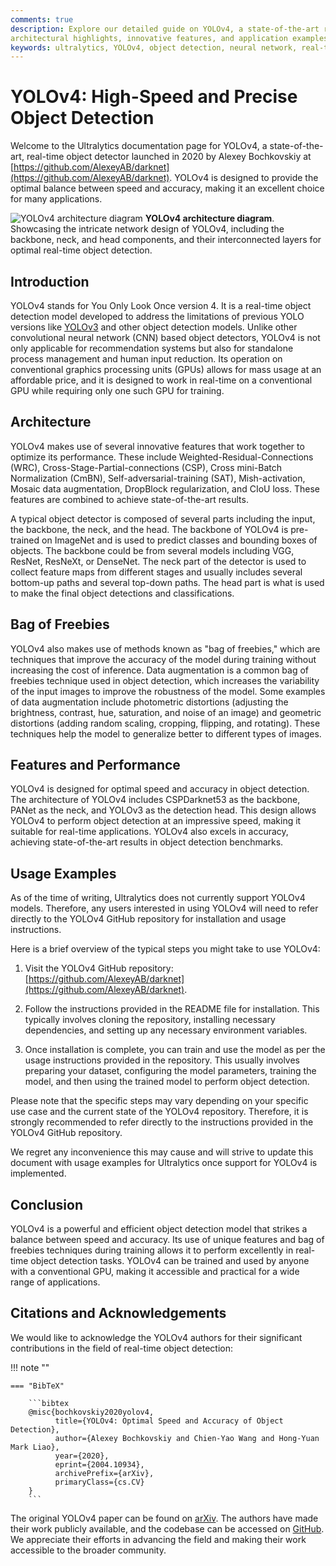 ```yaml
---
comments: true
description: Explore our detailed guide on YOLOv4, a state-of-the-art real-time object detector. Understand its
architectural highlights, innovative features, and application examples.
keywords: ultralytics, YOLOv4, object detection, neural network, real-time detection, object detector, machine learning
---
```


# YOLOv4: High-Speed and Precise Object Detection

Welcome to the Ultralytics documentation page for YOLOv4, a state-of-the-art, real-time object detector launched in 2020
by Alexey Bochkovskiy at [https://github.com/AlexeyAB/darknet](https://github.com/AlexeyAB/darknet). YOLOv4 is designed
to provide the optimal balance between speed and accuracy, making it an excellent choice for many applications.

![YOLOv4 architecture diagram](https://user-images.githubusercontent.com/26833433/246185689-530b7fe8-737b-4bb0-b5dd-de10ef5aface.png)
**YOLOv4 architecture diagram**. Showcasing the intricate network design of YOLOv4, including the backbone, neck, and
head components, and their interconnected layers for optimal real-time object detection.

## Introduction

YOLOv4 stands for You Only Look Once version 4. It is a real-time object detection model developed to address the
limitations of previous YOLO versions like [YOLOv3](./yolov3.md) and other object detection models. Unlike other
convolutional neural network (CNN) based object detectors, YOLOv4 is not only applicable for recommendation systems but
also for standalone process management and human input reduction. Its operation on conventional graphics processing
units (GPUs) allows for mass usage at an affordable price, and it is designed to work in real-time on a conventional GPU
while requiring only one such GPU for training.

## Architecture

YOLOv4 makes use of several innovative features that work together to optimize its performance. These include
Weighted-Residual-Connections (WRC), Cross-Stage-Partial-connections (CSP), Cross mini-Batch Normalization (CmBN),
Self-adversarial-training (SAT), Mish-activation, Mosaic data augmentation, DropBlock regularization, and CIoU loss.
These features are combined to achieve state-of-the-art results.

A typical object detector is composed of several parts including the input, the backbone, the neck, and the head. The
backbone of YOLOv4 is pre-trained on ImageNet and is used to predict classes and bounding boxes of objects. The backbone
could be from several models including VGG, ResNet, ResNeXt, or DenseNet. The neck part of the detector is used to
collect feature maps from different stages and usually includes several bottom-up paths and several top-down paths. The
head part is what is used to make the final object detections and classifications.

## Bag of Freebies

YOLOv4 also makes use of methods known as "bag of freebies," which are techniques that improve the accuracy of the model
during training without increasing the cost of inference. Data augmentation is a common bag of freebies technique used
in object detection, which increases the variability of the input images to improve the robustness of the model. Some
examples of data augmentation include photometric distortions (adjusting the brightness, contrast, hue, saturation, and
noise of an image) and geometric distortions (adding random scaling, cropping, flipping, and rotating). These techniques
help the model to generalize better to different types of images.

## Features and Performance

YOLOv4 is designed for optimal speed and accuracy in object detection. The architecture of YOLOv4 includes CSPDarknet53
as the backbone, PANet as the neck, and YOLOv3 as the detection head. This design allows YOLOv4 to perform object
detection at an impressive speed, making it suitable for real-time applications. YOLOv4 also excels in accuracy,
achieving state-of-the-art results in object detection benchmarks.

## Usage Examples

As of the time of writing, Ultralytics does not currently support YOLOv4 models. Therefore, any users interested in
using YOLOv4 will need to refer directly to the YOLOv4 GitHub repository for installation and usage instructions.

Here is a brief overview of the typical steps you might take to use YOLOv4:

1. Visit the YOLOv4 GitHub repository: [https://github.com/AlexeyAB/darknet](https://github.com/AlexeyAB/darknet).

2. Follow the instructions provided in the README file for installation. This typically involves cloning the repository,
   installing necessary dependencies, and setting up any necessary environment variables.

3. Once installation is complete, you can train and use the model as per the usage instructions provided in the
   repository. This usually involves preparing your dataset, configuring the model parameters, training the model, and
   then using the trained model to perform object detection.

Please note that the specific steps may vary depending on your specific use case and the current state of the YOLOv4
repository. Therefore, it is strongly recommended to refer directly to the instructions provided in the YOLOv4 GitHub
repository.

We regret any inconvenience this may cause and will strive to update this document with usage examples for Ultralytics
once support for YOLOv4 is implemented.

## Conclusion

YOLOv4 is a powerful and efficient object detection model that strikes a balance between speed and accuracy. Its use of
unique features and bag of freebies techniques during training allows it to perform excellently in real-time object
detection tasks. YOLOv4 can be trained and used by anyone with a conventional GPU, making it accessible and practical
for a wide range of applications.

## Citations and Acknowledgements

We would like to acknowledge the YOLOv4 authors for their significant contributions in the field of real-time object
detection:

!!! note ""

    === "BibTeX"

        ```bibtex
        @misc{bochkovskiy2020yolov4,
              title={YOLOv4: Optimal Speed and Accuracy of Object Detection},
              author={Alexey Bochkovskiy and Chien-Yao Wang and Hong-Yuan Mark Liao},
              year={2020},
              eprint={2004.10934},
              archivePrefix={arXiv},
              primaryClass={cs.CV}
        }
        ```

The original YOLOv4 paper can be found on [arXiv](https://arxiv.org/pdf/2004.10934.pdf). The authors have made their
work publicly available, and the codebase can be accessed on [GitHub](https://github.com/AlexeyAB/darknet). We
appreciate their efforts in advancing the field and making their work accessible to the broader community.
